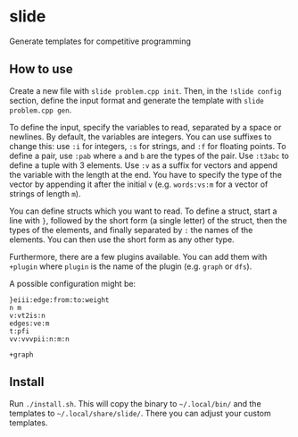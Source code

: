 # slide
Generate templates for competitive programming

## How to use
Create a new file with `slide problem.cpp init`. Then, in the `!slide config` section, define the input format and generate the template with `slide problem.cpp gen`.

To define the input, specify the variables to read, separated by a space or newlines. By default, the variables are integers. You can use suffixes to change this: use `:i` for integers, `:s` for strings, and `:f` for floating points. To define a pair, use `:pab` where `a` and `b` are the types of the pair. Use `:t3abc` to define a tuple with 3 elements. Use `:v` as a suffix for vectors and append the variable with the length at the end. You have to specify the type of the vector by appending it after the initial `v` (e.g. `words:vs:m` for a vector of strings of length `m`).

You can define structs which you want to read. To define a struct, start a line with `}`, followed by the short form (a single letter) of the struct, then the types of the elements, and finally separated by `:` the names of the elements. You can then use the short form as any other type.

Furthermore, there are a few plugins available. You can add them with `+plugin` where `plugin` is the name of the plugin (e.g. `graph` or `dfs`).

A possible configuration might be:

```
}eiii:edge:from:to:weight
n m
v:vt2is:n
edges:ve:m
t:pfi
vv:vvvpii:n:m:n

+graph
```

## Install
Run `./install.sh`. This will copy the binary to `~/.local/bin/` and the templates to `~/.local/share/slide/`. There you can adjust your custom templates.
